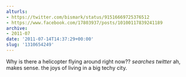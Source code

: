 ```yaml
---
alturls:
- https://twitter.com/bismark/status/91516669725376512
- https://www.facebook.com/17803937/posts/10100117839241189
archive:
- 2011-07
date: '2011-07-14T14:37:29+00:00'
slug: '1310654249'
---
```


Why is there a helicopter flying around right now?? *searches twitter* ah, makes sense. the joys of living in a big techy city.

